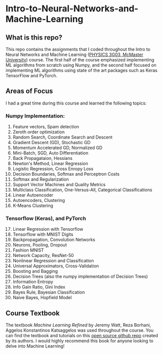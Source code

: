 # Intro-to-Neural-Networks-and-Machine-Learning

## What is this repo?
This repo contains the assignments that I coded throughout the Intro to Neural Networks and Machine Learning ([PHYSICS 3G03, McMaster University](https://academiccalendars.romcmaster.ca/preview_course_nopop.php?catoid=41&coid=222058)) course. The first half of the course emphasized implementing ML algorithms from scratch using Numpy, and the second half focused on implementing ML algorithms using state of the art packages such as Keras TensorFlow and PyTorch.

## Areas of Focus 
I had a great time during this course and learned the following topics:
### Numpy Implementation:
1. Feature vectors, Spam detection
2. Zeroth order optimization
3. Random Search, Coordinate Search and Descent
4. Gradient Descent (GD), Stochastic GD
5. Momentum Accelerated GD, Normalized GD
6. Mini-Batch, SGD, Auto Differentiation
7. Back Propagataion, Hessians
8. Newton's Method, Linear Regression
9. Logistic Regression, Cross Enropy Loss
10. Decision Boundaries, Softmax and Perceptron Costs
11. Softmax and Regularization
12. Support Vector Machines and Quality Metrics
13. Multiclass Classification, One-Versus-All, Categorical Classifications
14. Linear Autoencoder
15. Autoencoders, Clustering
16. K-Means Clustering
### Tensorflow (Keras), and PyTorch
17. Linear Regression with Tensorflow
18. Tensorflow with MNIST Digits
19. Backpropagation, Convolution Networks
20. Neurons, Pooling, Dropout
21. Fashion MNIST
22. Network Capacity, ResNet-50
23. Nonlinear Regression and Classification
24. Universal Approximators, Cross-Validation
25. Boosting and Bagging
26. Decision Trees (also the numpy implementation of Decision Trees)
27. Information Entropy
28. Info Gain Ratio, Gini Index
29. Bayes Rule, Bayesian Classification
30. Naive Bayes, Hopfield Model

## Course Textbook
The textbook *Machine Learning Refined* by Jeremy Watt, Reza Borhani, Aggelos Konstantinos Katsaggelos was used throughout the course. You can find the textbook and tutorials on this [open source github repo](https://github.com/jermwatt/machine_learning_refined) created by its authors. I would highly recommend this book for anyone looking to delve into Machine Learning! 

